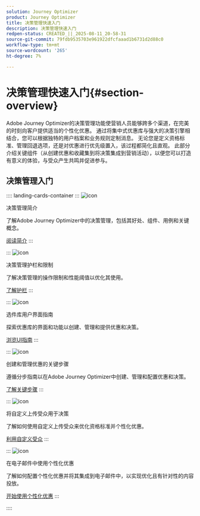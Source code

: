```yaml
---
solution: Journey Optimizer
product: Journey Optimizer
title: 决策管理快速入门
description: 决策管理快速入门
redpen-status: CREATED_||_2025-08-11_20-58-31
source-git-commit: 79fdb9535703e961922dfcfaaad1b6731d2d88c0
workflow-type: tm+mt
source-wordcount: '265'
ht-degree: 7%

---
```



# 决策管理快速入门{#section-overview}

Adobe Journey Optimizer的决策管理功能使营销人员能够跨多个渠道，在完美的时刻向客户提供适当的个性化优惠。 通过将集中式优惠库与强大的决策引擎相结合，您可以根据独特的用户档案和业务规则定制消息。 无论您是定义资格标准、管理回退选项，还是对优惠进行优先级置入，该过程都简化且直观。 此部分介绍关键组件（从创建优惠和收藏集到将决策集成到营销活动），以便您可以打造有意义的体验，与受众产生共鸣并促进参与。

## 决策管理入门

:::: landing-cards-container
:::
![icon](https://cdn.experienceleague.adobe.com/icons/book.svg)

决策管理简介

了解Adobe Journey Optimizer中的决策管理，包括其好处、组件、用例和关键概念。

[阅读简介](../using/offers/get-started/starting-offer-decisioning.md)
:::

:::
![icon](https://cdn.experienceleague.adobe.com/icons/shield-halved.svg)

决策管理护栏和限制

了解决策管理的操作限制和性能阈值以优化其使用。

[了解护栏](../using/offers/decision-management-guardrails.md)
:::

:::
![icon](https://cdn.experienceleague.adobe.com/icons/gear.svg)

选件库用户界面指南

探索优惠库的界面和功能以创建、管理和提供优惠和决策。

[浏览UI指南](../using/offers/get-started/user-interface.md)
:::

:::
![icon](https://cdn.experienceleague.adobe.com/icons/list-check.svg)

创建和管理优惠的关键步骤

遵循分步指南以在Adobe Journey Optimizer中创建、管理和配置优惠和决策。

[了解关键步骤](../using/offers/offer-library/key-steps.md)
:::

:::
![icon](https://cdn.experienceleague.adobe.com/icons/bullseye.svg)

将自定义上传受众用于决策

了解如何使用自定义上传受众来优化资格标准并个性化优惠。

[利用自定义受众](../using/offers/custom-upload-decisioning.md)
:::

:::
![icon](https://cdn.experienceleague.adobe.com/icons/circle-play.svg)

在电子邮件中使用个性化优惠

了解如何配置个性化优惠并将其集成到电子邮件中，以实现优化且有针对性的内容投放。

[开始使用个性化优惠](../using/offers/offers-e2e.md)
:::

::::
